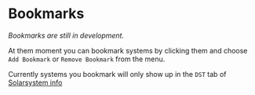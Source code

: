 # Bookmarks

*Bookmarks are still in development.*

At them moment you can bookmark systems by clicking them and choose `Add Bookmark` or `Remove Bookmark` from the menu.

Currently systems you bookmark will only show up in the `DST` tab of [Solarsystem info](https://eveeye.readthedocs.io/en/latest/ui/solarsystem-info/) 
<!--stackedit_data:
eyJoaXN0b3J5IjpbMTM3MjM4Mzk3NSwtMTM5MTgxNDAyMCwxMz
cyMzgzOTc1LC0xNjk4NDQ1NTAwXX0=
-->